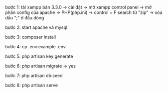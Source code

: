 bước 1: tải xampp bản 3.3.0 -> cài đặt -> mở xampp control panel -> mở phần config của apache -> PHP(php.ini) -> control + F search từ "zip" -> xóa dấu ";" ở đầu dòng 

bước 2: start apache và mysql

bước 3: composer install

bước 4: cp .env.example .env

bước 5: php artisan key:generate

bước 6: php artisan migrate -> yes

bước 7: php artisan db:seed

bước 8: php artisan serve
